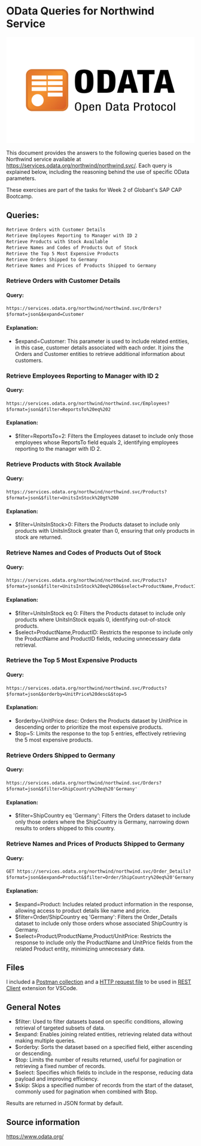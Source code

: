 # OData Queries for Northwind Service

 <img src="odata-logo.jpg" alt="Logo"/>

This document provides the answers to the following queries based on the Northwind service available at https://services.odata.org/northwind/northwind.svc/. Each query is explained below, including the reasoning behind the use of specific OData parameters.

These exercises are part of the tasks for Week 2 of Globant's SAP CAP Bootcamp.

## Queries:

    Retrieve Orders with Customer Details
    Retrieve Employees Reporting to Manager with ID 2
    Retrieve Products with Stock Available
    Retrieve Names and Codes of Products Out of Stock
    Retrieve the Top 5 Most Expensive Products
    Retrieve Orders Shipped to Germany
    Retrieve Names and Prices of Products Shipped to Germany

### Retrieve Orders with Customer Details

#### Query:

    https://services.odata.org/northwind/northwind.svc/Orders?$format=json&$expand=Customer

#### Explanation:

- $expand=Customer: This parameter is used to include related entities, in this case, customer details associated with each order. It joins the Orders and Customer entities to retrieve additional information about customers.

### Retrieve Employees Reporting to Manager with ID 2

#### Query:

    https://services.odata.org/northwind/northwind.svc/Employees?$format=json&$filter=ReportsTo%20eq%202


#### Explanation:

- $filter=ReportsTo=2: Filters the Employees dataset to include only those employees whose ReportsTo field equals 2, identifying employees reporting to the manager with ID 2.

### Retrieve Products with Stock Available

#### Query:

    https://services.odata.org/northwind/northwind.svc/Products?$format=json&$filter=UnitsInStock%20gt%200 


#### Explanation:

 - $filter=UnitsInStock>0: Filters the Products dataset to include only products with UnitsInStock greater than 0, ensuring that only products in stock are returned.

### Retrieve Names and Codes of Products Out of Stock

#### Query:

    https://services.odata.org/northwind/northwind.svc/Products?$format=json&$filter=UnitsInStock%20eq%200&$select=ProductName,ProductID


#### Explanation:

- $filter=UnitsInStock eq 0: Filters the Products dataset to include only products where UnitsInStock equals 0, identifying out-of-stock products.
- $select=ProductName,ProductID: Restricts the response to include only the ProductName and ProductID fields, reducing unnecessary data retrieval.

### Retrieve the Top 5 Most Expensive Products

#### Query:

    https://services.odata.org/northwind/northwind.svc/Products?$format=json&$orderby=UnitPrice%20desc&$top=5


#### Explanation:

- $orderby=UnitPrice desc: Orders the Products dataset by UnitPrice in descending order to prioritize the most expensive products.
- $top=5: Limits the response to the top 5 entries, effectively retrieving the 5 most expensive products.

### Retrieve Orders Shipped to Germany

#### Query:

    https://services.odata.org/northwind/northwind.svc/Orders?$format=json&$filter=ShipCountry%20eq%20'Germany'


#### Explanation:

- $filter=ShipCountry eq 'Germany': Filters the Orders dataset to include only those orders where the ShipCountry is Germany, narrowing down results to orders shipped to this country.

### Retrieve Names and Prices of Products Shipped to Germany

#### Query:

    GET https://services.odata.org/northwind/northwind.svc/Order_Details?$format=json&$expand=Product&$filter=Order/ShipCountry%20eq%20'Germany'&$select=Product/ProductName,Product/UnitPrice


#### Explanation:

- $expand=Product: Includes related product information in the response, allowing access to product details like name and price.
- $filter=Order/ShipCountry eq 'Germany': Filters the Order_Details dataset to include only those orders whose associated ShipCountry is Germany.
- $select=Product/ProductName,Product/UnitPrice: Restricts the response to include only the ProductName and UnitPrice fields from the related Product entity, minimizing unnecessary data.

## Files

I included a [Postman collection](Requests.postman_collection.json) and a [HTTP request file](requests.http) to be used in [REST Client](https://marketplace.visualstudio.com/items?itemName=humao.rest-client) extension for VSCode.

## General Notes

- $filter: Used to filter datasets based on specific conditions, allowing retrieval of targeted subsets of data.
- $expand: Enables joining related entities, retrieving related data without making multiple queries.
- $orderby: Sorts the dataset based on a specified field, either ascending or descending.
- $top: Limits the number of results returned, useful for pagination or retrieving a fixed number of records.
- $select: Specifies which fields to include in the response, reducing data payload and improving efficiency.
- $skip: Skips a specified number of records from the start of the dataset, commonly used for pagination when combined with $top.

Results are returned in JSON format by default.

## Source information

https://www.odata.org/

